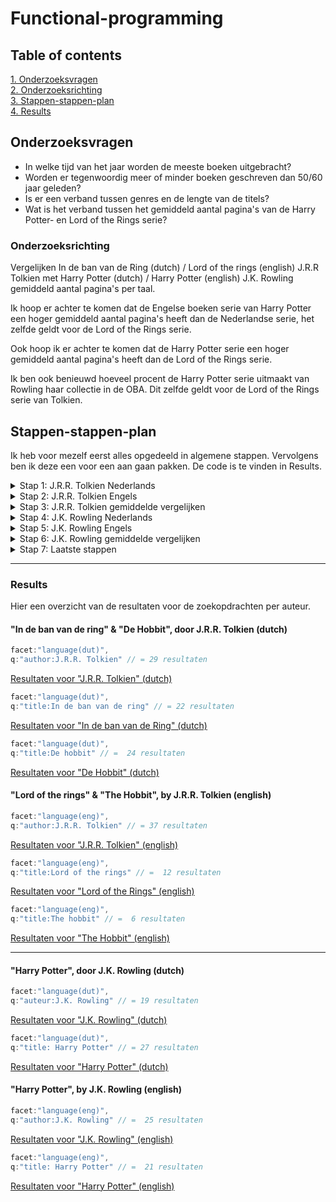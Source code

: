 # Functional-programming

## Table of contents
[1. Onderzoeksvragen](#onderzoeksvragen)<br>
[2. Onderzoeksrichting](#onderzoeksrichting)<br>
[3. Stappen-stappen-plan](#stappen-stappen-plan)<br>
[4. Results](#results)<br>

## Onderzoeksvragen
- In welke tijd van het jaar worden de meeste boeken uitgebracht?
- Worden er tegenwoordig meer of minder boeken geschreven dan 50/60 jaar geleden?
- Is er een verband tussen genres en de lengte van de titels?
- Wat is het verband tussen het gemiddeld aantal pagina's van de Harry Potter- en Lord of the Rings serie?

### Onderzoeksrichting
Vergelijken In de ban van de Ring (dutch) / Lord of the rings (english) J.R.R Tolkien met Harry Potter (dutch) / Harry Potter (english) J.K. Rowling gemiddeld aantal pagina's per taal.

Ik hoop er achter te komen dat de Engelse boeken serie van Harry Potter een hoger gemiddeld aantal pagina's heeft dan de Nederlandse serie, het zelfde geldt voor de Lord of the Rings serie.

Ook hoop ik er achter te komen dat de Harry Potter serie een hoger gemiddeld aantal pagina's heeft dan de Lord of the Rings serie.

Ik ben ook benieuwd hoeveel procent de Harry Potter serie uitmaakt van Rowling haar collectie in de OBA. Dit zelfde geldt voor de Lord of the Rings serie van Tolkien.

## Stappen-stappen-plan
Ik heb voor mezelf eerst alles opgedeeld in algemene stappen. Vervolgens ben ik deze een voor een aan gaan pakken. De code is te vinden in Results.

<details><summary>Stap 1: J.R.R. Tolkien Nederlands</summary>
  stap 1: zoeken op Tolkien (dutch)   
  stap 2: post string "In de ban van de ring" (dutch)   
  stap 3: post string "De hobbit" (dutch)   
  stap 4: check minste aantal pagina's   
  stap 5: check meeste aantal pagina's   
  stap 6: check gemiddeld aantal pagina's
</details>

<details><summary>Stap 2: J.R.R. Tolkien Engels</summary>
  stap 1: zoeken op Tolkien (english)    
  stap 2: post string "Lord of the rings" (english)    
  stap 3: post sting "The Hobbit" (english)    
  stap 4: check minste aantal pagina's    
  stap 5: check meeste aantal pagina's    
  stap 6: check gemiddeld aantal pagina's     
</details>

<details><summary>Stap 3: J.R.R. Tolkien gemiddelde vergelijken</summary>
  stap 1: neem het gemiddelde van nederlande serie      
  stap 2: neem het gemiddelde van engelse serie     
  stap 3:** vergelijk de 2 met elkaar     
**stap 4:** antwoord!     
</details>

<details><summary>Stap 4: J.K. Rowling Nederlands</summary>
**stap 1:** zoeken op J.K. Rowling (dutch)     
**stap 2:** post string "Harry Potter" (dutch)     
**stap 3:** check minste aantal pagina's     
**stap 4:** check meeste aantal pagina's     
**stap 5:** check gemiddeld aantal pagina's     
</details>

<details><summary>Stap 5: J.K. Rowling Engels</summary>
**stap 1:** zoeken op JKRowling (english)     
**stap 2:** post string "Harry Potter" (english)     
**stap 3:** check minste aantal pagina's     
**stap 4:** check meeste aantal pagina's     
**stap 5:** check gemiddeld aantal pagina's     
</details>

<details><summary>Stap 6: J.K. Rowling gemiddelde vergelijken</summary>
**stap 1:** neem het gemiddelde van nederlande serie     
**stap 2:** neem het gemiddelde van engelse serie     
**stap 3:** vergelijk de 2 met elkaar     
**stap 4:** antwoord!    
</details>

<details><summary>Stap 7: Laatste stappen</summary>
  **stap 1:** Vergelijk het gemiddeld aantal pagina's van lord of the rings met harry Potter    
  **stap 2:** antwoord!    
</details>

---   

### Results
Hier een overzicht van de resultaten voor de zoekopdrachten per auteur.

#### "In de ban van de ring" & "De Hobbit", door J.R.R. Tolkien (dutch)

```js
facet:"language(dut)",
q:"author:J.R.R. Tolkien" // = 29 resultaten
```
[Resultaten voor "J.R.R. Tolkien" (dutch)](https://zoeken.oba.nl/api/v1/search/?authorization=1e19898c87464e239192c8bfe422f280&facet=type%28book%29&facet=language%28dut%29&librarian=true&q=author%3AJ.R.R.%20Tolkien&refine=true)

```js
facet:"language(dut)",
q:"title:In de ban van de ring" // = 22 resultaten
```
[Resultaten voor "In de ban van de Ring" (dutch)](https://zoeken.oba.nl/api/v1/search/?authorization=1e19898c87464e239192c8bfe422f280&facet=type%28book%29&facet=language%28dut%29&librarian=true&q=title%3AIn%20de%20ban%20van%20de%20ring&refine=true)

```js
facet:"language(dut)",
q:"title:De hobbit" // =  24 resultaten
```
[Resultaten voor "De Hobbit" (dutch)](https://zoeken.oba.nl/api/v1/search/?authorization=1e19898c87464e239192c8bfe422f280&facet=type%28book%29&facet=language%28dut%29&librarian=true&q=title%3ADe%20hobbit&refine=true)


####  "Lord of the rings" & "The Hobbit", by J.R.R. Tolkien (english)

```js
facet:"language(eng)",
q:"author:J.R.R. Tolkien" // = 37 resultaten
```
[Resultaten voor "J.R.R. Tolkien" (english)](https://zoeken.oba.nl/api/v1/search/?authorization=1e19898c87464e239192c8bfe422f280&facet=type%28book%29&facet=language%28eng%29&librarian=true&q=author%3AJ.R.R.%20Tolkien&refine=true)

```js
facet:"language(eng)",
q:"title:Lord of the rings" // =  12 resultaten
```
[Resultaten voor "Lord of the Rings" (english)](https://zoeken.oba.nl/api/v1/search/?authorization=1e19898c87464e239192c8bfe422f280&facet=type%28book%29&facet=language%28eng%29&librarian=true&q=title%3ALord%20of%20the%20rings&refine=true)

```js
facet:"language(eng)",
q:"title:The hobbit" // =  6 resultaten
```
[Resultaten voor "The Hobbit" (english)](https://zoeken.oba.nl/api/v1/search/?authorization=1e19898c87464e239192c8bfe422f280&facet=type%28book%29&facet=language%28eng%29&librarian=true&q=title%3AThe%20hobbit&refine=true)

---

####  "Harry Potter", door J.K. Rowling (dutch)

```js
facet:"language(dut)",
q:"auteur:J.K. Rowling" // = 19 resultaten
```
[Resultaten voor "J.K. Rowling" (dutch)](https://zoeken.oba.nl/api/v1/search/?authorization=1e19898c87464e239192c8bfe422f280&facet=type%28book%29&facet=language%28dut%29&librarian=true&q=author%3AJ.K.%20Rowling&refine=true)

```js
facet:"language(dut)",
q:"title: Harry Potter" // = 27 resultaten
```
[Resultaten voor "Harry Potter" (dutch)](https://zoeken.oba.nl/api/v1/search/?authorization=1e19898c87464e239192c8bfe422f280&facet=type%28book%29&facet=language%28dut%29&librarian=true&q=title%3AHarry%20Potter&refine=true)


#### "Harry Potter", by J.K. Rowling (english)

```js
facet:"language(eng)",
q:"author:J.K. Rowling" // =  25 resultaten
```
[Resultaten voor "J.K. Rowling" (english)](https://zoeken.oba.nl/api/v1/search/?authorization=1e19898c87464e239192c8bfe422f280&facet=type%28book%29&facet=language%28eng%29&librarian=true&q=author%3AJ.K.%20Rowling&refine=true)

```js
facet:"language(eng)",
q:"title: Harry Potter" // =  21 resultaten
```
[Resultaten voor "Harry Potter" (english)](https://zoeken.oba.nl/api/v1/search/?authorization=1e19898c87464e239192c8bfe422f280&facet=type%28book%29&facet=language%28eng%29&librarian=true&q=title%3AHarry%20Potter&refine=true)
